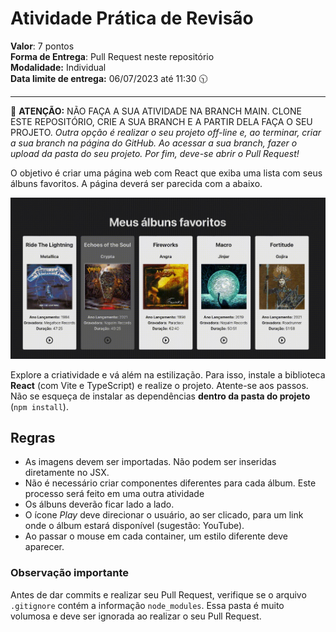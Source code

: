 # Atividade Prática de Revisão

**Valor**: 7 pontos<br>
**Forma de Entrega**: Pull Request neste repositório<br>
**Modalidade:** Individual<br>
**Data limite de entrega:** 06/07/2023 até 11:30 🕥
<hr>

🚨 **ATENÇÃO:** NÃO FAÇA A SUA ATIVIDADE NA BRANCH MAIN. CLONE ESTE REPOSITÓRIO, CRIE A SUA BRANCH E A PARTIR DELA FAÇA O SEU PROJETO.
_Outra opção é realizar o seu projeto off-line e, ao terminar, criar a sua branch na página do GitHub. Ao acessar a sua branch, fazer o upload da pasta do seu projeto. Por fim, deve-se abrir o Pull Request!_

O objetivo é criar uma página web com React que exiba uma lista com seus álbuns favoritos. A página deverá ser parecida com a abaixo.

![exemplo](exemplo.gif)

Explore a criatividade e vá além na estilização.
Para isso, instale a biblioteca **React** (com Vite e TypeScript) e realize o projeto. Atente-se aos passos. Não se esqueça de instalar as dependências **dentro da pasta do projeto** (`npm install`).

## Regras

- As imagens devem ser importadas. Não podem ser inseridas diretamente no JSX.
- Não é necessário criar componentes diferentes para cada álbum. Este processo será feito em uma outra atividade
- Os álbuns deverão ficar lado a lado.
- O ícone _Play_ deve direcionar o usuário, ao ser clicado, para um link onde o álbum estará disponível (sugestão: YouTube).
- Ao passar o mouse em cada container, um estilo diferente deve aparecer.

### Observação importante

Antes de dar commits e realizar seu Pull Request, verifique se o arquivo `.gitignore` contém a informação `node_modules`. Essa pasta é muito volumosa e deve ser ignorada ao realizar o seu Pull Request.
